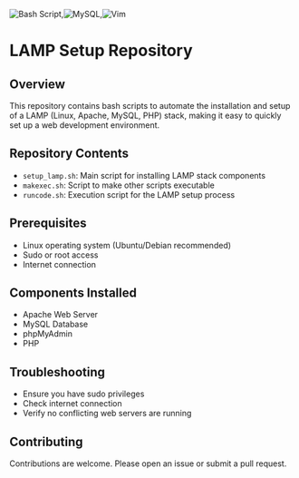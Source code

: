 ![Bash Script](https://img.shields.io/badge/bash_script-%23121011.svg?style=for-the-badge&logo=gnu-bash&logoColor=white),![MySQL](https://img.shields.io/badge/mysql-4479A1.svg?style=for-the-badge&logo=mysql&logoColor=white),![Vim](https://img.shields.io/badge/VIM-%2311AB00.svg?style=for-the-badge&logo=vim&logoColor=white)
# LAMP Setup Repository

## Overview
This repository contains bash scripts to automate the installation and setup of a LAMP (Linux, Apache, MySQL, PHP) stack, making it easy to quickly set up a web development environment.

## Repository Contents
- `setup_lamp.sh`: Main script for installing LAMP stack components
- `makexec.sh`: Script to make other scripts executable
- `runcode.sh`: Execution script for the LAMP setup process

## Prerequisites
- Linux operating system (Ubuntu/Debian recommended)
- Sudo or root access
- Internet connection

## Components Installed
- Apache Web Server
- MySQL Database
- phpMyAdmin
- PHP

## Troubleshooting
- Ensure you have sudo privileges
- Check internet connection
- Verify no conflicting web servers are running

## Contributing
Contributions are welcome. Please open an issue or submit a pull request.
